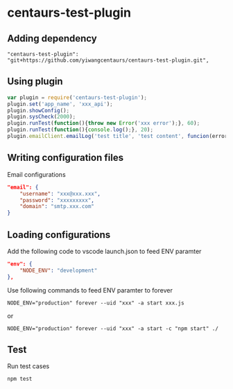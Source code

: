 # centaurs-test-plugin

## Adding dependency

`"centaurs-test-plugin": "git+https://github.com/yiwangcentaurs/centaurs-test-plugin.git",`

## Using plugin

~~~~ javascript
var plugin = require('centaurs-test-plugin');
plugin.set('app_name', 'xxx_api');
plugin.showConfig();
plugin.sysCheck(2000);
plugin.runTest(function(){throw new Error('xxx error');}, 60);
plugin.runTest(function(){console.log();}, 20);
plugin.emailClient.emailLog('test title', 'test content', funcion(error){ });
~~~~

## Writing configuration files

Email configurations

~~~~ json
"email": {
    "username": "xxx@xxx.xxx",
    "password": "xxxxxxxxx",
    "domain": "smtp.xxx.com"
}
~~~~

## Loading configurations

Add the following code to vscode launch.json to feed ENV paramter

~~~~ json
"env": {
    "NODE_ENV": "development"
},
~~~~

Use following commands to feed ENV paramter to forever

`NODE_ENV="production" forever --uid "xxx" -a start xxx.js`

or

`NODE_ENV="production" forever --uid "xxx" -a start -c "npm start" ./`

## Test

Run test cases

`npm test`
